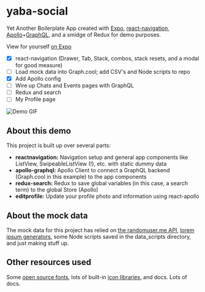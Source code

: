 # yaba-social
Yet Another Boilerplate App created with [Expo](https://expo.io), [react-navigation](https://reactnavigation.org), [Apollo](http://dev.apollodata.com/react/)+[GraphQL](http://graphql.org), and a smidge of Redux for demo purposes.

View for yourself [on Expo](https://exp.host/@allpwrfulroot/yaba-social)

- [x] react-navigation (Drawer, Tab, Stack, combos, stack resets, and a modal for good measure)
- [ ] Load mock data into Graph.cool; add CSV's and Node scripts to repo
- [x] Add Apollo config
- [ ] Wire up Chats and Events pages with GraphQL
- [ ] Redux and search
- [ ] My Profile page

![Demo GIF](https://github.com/allpwrfulroot/yaba-social/blob/master/yaba-init2.gif)

## About this demo  
This project is built up over several parts:  
- **reactnavigation:** Navigation setup and general app components like ListView, SwipeableListView (!), etc. with static dummy data
- **apollo-graphql:** Apollo Client to connect a GraphQL backend (Graph.cool in this example) to the app components
- **redux-search:** Redux to save global variables (in this case, a search term) to the global Store (Apollo)
- **editprofile:** Update your profile photo and information using react-apollo

## About the mock data
The mock data for this project has relied on [the randomuser.me API](randomuser.me), [lorem ipsum generators](https://loremipsumgenerator.com), some Node scripts saved in the data_scripts directory, and just making stuff up. 

## Other resources used
Some [open source fonts](https://fontlibrary.org), lots of built-in [icon libraries](https://expo.github.io/vector-icons/), and docs. Lots of docs.
